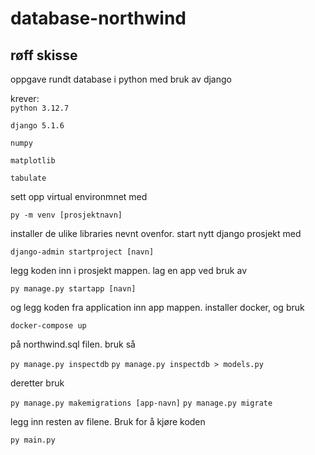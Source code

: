 # database-northwind
## røff skisse
oppgave rundt database i python med bruk av django

krever:
<br>
``python 3.12.7``

``django 5.1.6``

``numpy`` 

``matplotlib``

``tabulate``

sett opp virtual environmnet med 

``py -m venv [prosjektnavn]``

installer de ulike libraries nevnt ovenfor.
start nytt django prosjekt med 

``django-admin startproject [navn]`` 

legg koden inn i prosjekt mappen. 
lag en app ved bruk av 

``py manage.py startapp [navn]``

og legg koden fra application inn app mappen. 
installer docker, og bruk 

``docker-compose up`` 

på northwind.sql filen. bruk så

``py manage.py inspectdb``
``py manage.py inspectdb > models.py``

deretter bruk

``py manage.py makemigrations [app-navn]``
``py manage.py migrate``

legg inn resten av filene. Bruk for å kjøre koden 

``py main.py``
